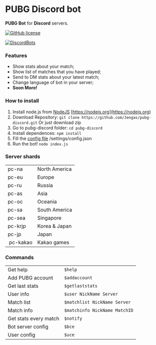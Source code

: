 # PUBG Discord bot
**PUBG Bot** for **Discord** servers.

[![GitHub license](https://img.shields.io/github/license/Jengas/pubg-discord.svg)](https://github.com/Jengas/pubg-discord/blob/master/LICENSE)

[![DiscordBots](https://discordbots.org/api/widget/442019408446095370.svg)](https://discordbots.org/bot/442019408446095370)
### Features

- Show stats about your match;
- Show list of matches that you have played;
- Send to DM stats about your latest match;
- Change language of bot in your server;
- **Soon More!**

### How to install

1. Install node.js from [NodeJS](https://nodejs.org) [https://nodejs.org](https://nodejs.org)
2. Download Repository: `git clone https://github.com/Jengas/pubg-discord.git` Or just download zip
3. Go to pubg-discord folder: `cd pubg-discord` 
4. Install dependences: `npm install` 
5. Fill the [config file](https://github.com/Jengas/pubg-discord/settings/config.json) /settings/config.json
6. Run the bot! `node index.js`

### Server shards
<table>
<tbody>
<tr>
<td>pc-na</td>
<td>North America</td>
</tr>
<tr>
<td>pc-eu</td>
<td>Europe</td>
</tr>
<tr>
<td>pc-ru</td>
<td>Russia</td>
</tr>
<tr>
<td>pc-as</td>
<td>Asia</td>
</tr>
<tr>
<td>pc-oc</td>
<td>Oceania</td>
</tr>
<tr>
<td>pc-sa</td>
<td>South America</td>
</tr>
<tr>
<td>pc-sea&nbsp;</td>
<td>Singapore</td>
</tr>
<tr>
<td>pc-krjp</td>
<td>Korea &amp; Japan</td>
</tr>
<tr>
<td>pc-jp</td>
<td>Japan</td>
</tr>
<tr>
<td>&nbsp;pc-kakao</td>
<td>Kakao games</td>
</tr>
</tbody>
</table>

### Commands
<table>
<tbody>
<tr>
<td>Get help</td>
<td><code>$help</code></td>
</tr>
<tr>
<td>Add PUBG account</td>
<td><code>$addaccount</code></td>
</tr>
<tr>
<td>Get last stats</td>
<td><code>$getlaststats</code></td>
</tr>
<tr>
<td>User info</td>
<td><code>$user NickName Server</code></td>
</tr>
<tr>
<td>Match list</td>
<td><code>$matchlist NickName Server</code></td>
</tr>
<tr>
<td>Match info</td>
<td><code>$matchinfo NickName MatchID</code></td>
</tr>
<tr>
<td>Get stats every match</td>
<td><code>$notify</code></td>
</tr>
<tr>
<td>Bot server config</td>
<td><code>$bce</code></td>
</tr>
<tr>
<td>User config</td>
<td><code>$uce</code></td>
</tr>
</tbody>
</table>
